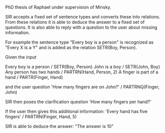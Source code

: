 PhD thesis of Raphael under supervision of Minsky.

SIR accepts a fixed set of sentence types and converts these into relations. From these relations it is able to deduce the answer to a fixed set of questions. It is also able to reply with a question to the user about missing information.

For example the sentence type "Every boy is a person" is recognized as "Every X is a Y" and is added as the relation SETR(Boy, Person).

Given the input

Every boy is a person / SETR(Boy, Person)
John is a boy / SETR(John, Boy)
Any person has two hands / PARTRN(Hand, Person, 2)
A finger is part of a hand / PARTR(Finger, Hand)

and the user question 'How many fingers are on John?' / PARTRNQ(Finger, John)

SIR then poses the clarification question 'How many fingers per hand?'

If the user then gives this additional information: 'Every hand has five fingers' / PARTRN(Finger, Hand, 5)

SIR is able to deduce the answer: "The answer is 10"
